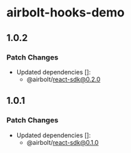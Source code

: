 # airbolt-hooks-demo

## 1.0.2

### Patch Changes

- Updated dependencies []:
  - @airbolt/react-sdk@0.2.0

## 1.0.1

### Patch Changes

- Updated dependencies []:
  - @airbolt/react-sdk@0.1.0

